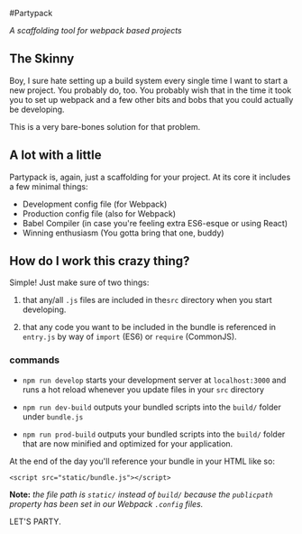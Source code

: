 #Partypack

*A scaffolding tool for webpack based projects*

## The Skinny

Boy, I sure hate setting up a build system every single time I want to start a new project. You probably do, too. You probably wish that in the time it took you to set up webpack and a few other bits and bobs that you could actually be developing.

This is a very bare-bones solution for that problem.

## A lot with a little

Partypack is, again, just a scaffolding for your project. At its core it includes a few minimal things:

 - Development config file (for Webpack)
 - Production config file (also for Webpack)
 - Babel Compiler (in case you're feeling extra ES6-esque or using React)
 - Winning enthusiasm (You gotta bring that one, buddy)

## How do I work this crazy thing?

Simple! Just make sure of two things:

 1. that any/all `.js` files are included in the`src` directory when you start developing.

 2. that any code you want to be included in the bundle is referenced in `entry.js` by way of `import` (ES6) or `require` (CommonJS).

### commands

 - `npm run develop` starts your development server at `localhost:3000` and runs a hot reload whenever you update files in your `src` directory

 - `npm run dev-build` outputs your bundled scripts into the `build/` folder under `bundle.js`
 - `npm run prod-build` outputs your bundled scripts into the `build/` folder that are now minified and optimized for your application.

 At the end of the day you'll reference your bundle in your HTML like so:

 `<script src="static/bundle.js"></script>`

 **Note:** *the file path is `static/` instead of `build/` because the `publicpath` property has been set in our Webpack `.config` files.*

 LET'S PARTY.
